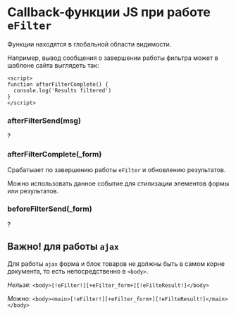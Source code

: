 # Callback-функции JS при работе `eFilter`

Функции находятся в глобальной области видимости.

Например, вывод сообщения о завершении работы фильтра может в шаблоне сайта выглядеть так:

```
<script>
function afterFilterComplete() {
  console.log('Results filtered')
}
</script>
```

### afterFilterSend(msg)

?

### afterFilterComplete(\_form)

Срабатыает по завершению работы `eFilter` и обновлению результатов.

Можно использовать данное событие для стилизации элементов формы или результатов.

### beforeFilterSend(\_form)

?

## Важно! для работы `ajax`

Для работы `ajax` форма и блок товаров не должны быть в самом корне документа, то есть непосредственно в `<body>`.

_Нельзя:_ `<body>[!eFilter!][+eFilter_form+][!eFilteResult!]</body>`

_Можно:_ `<body><main>[!eFilter!][+eFilter_form+][!eFilteResult!]</main></body>`
